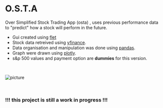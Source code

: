 # O.S.T.A

Over Simplified Stock Trading App (osta) , uses previous performance data to "predict" how a stock will perform in the future.
- Gui created using [flet](https://flet.dev/)
- Stock data retreived using [yfinance](https://pypi.org/project/yfinance/).
- Data organisation and manipulation was done using [pandas](https://pandas.pydata.org/).
- Graph were drawn using [plotly](https://plotly.com/).
- s&p 500 values and payment option are **dummies** for this version.
<br>

![picture](https://user-images.githubusercontent.com/72461398/210205638-fd184fab-dfa2-4c5d-83ec-cfc1ead8e284.jpg)

<br>

 ### !!!  this project is still a work in progress  !!!
